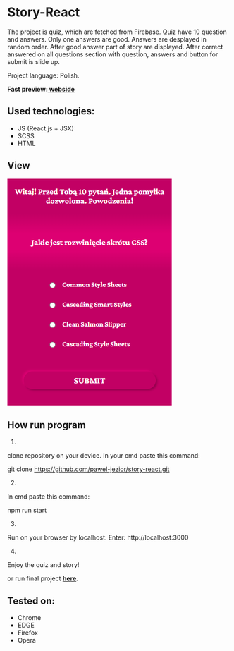 # Story-React

The project is quiz, which are fetched from Firebase. Quiz have 10 question and answers. Only one answers are good. Answers are desplayed in random order. After good answer part of story are displayed. After correct answered on all questions section with question, answers and button for submit is slide up. 

Project language: Polish.

**Fast preview:[ webside](https://pawel-jezior.github.io/story-react/)**

## Used technologies:

- JS (React.js + JSX)
- SCSS
- HTML

## View
![cover](src/images/story-react.png)

## How run program

1.
clone repository on your device. In your cmd paste this command:

git clone https://github.com/pawel-jezior/story-react.git

2.
In cmd paste this command:

npm run start

3.
Run on your browser by localhost:
Enter:  http://localhost:3000

4.
Enjoy the quiz and story!


or run final project **[here](https://pawel-jezior.github.io/grocery-list/)**.


## Tested on:

- Chrome
- EDGE
- Firefox
- Opera


